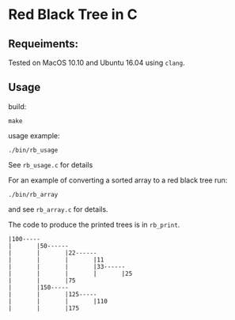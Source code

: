 # Red Black Tree in C

## Requeiments:

Tested on MacOS 10.10 and Ubuntu 16.04 using `clang`.

## Usage

build:

	make

usage example:

	./bin/rb_usage

See `rb_usage.c` for details


For an example of converting a sorted array to a red black tree run:

	./bin/rb_array

and see `rb_array.c` for details.


The code to produce the printed trees is in `rb_print`.

	|100-----
	|       |50------
	|       |       |22------
	|       |       |       |11
	|       |       |       |33------
	|       |       |       |       |25
	|       |       |75
	|       |150-----
	|       |       |125-----
	|       |       |       |110
	|       |       |175